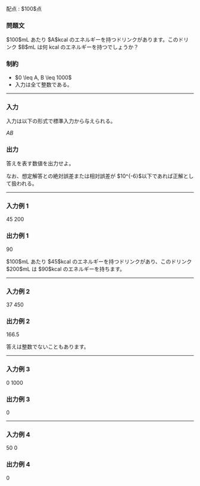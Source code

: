 
<div>

<span>

<span>

<p>
配点 : $100$点
</p>

<div>

<section>

### **問題文**

<p>
$100$mL あたり $A$kcal のエネルギーを持つドリンクがあります。このドリンク $B$mL は何 kcal のエネルギーを持つでしょうか？
</p>

</section>

</div>

<div>

<section>

### **制約**

<ul>

<li>
$0 \leq A, B \leq 1000$
</li>

<li>
入力は全て整数である。
</li>

</ul>

</section>

</div>

---

<div>

<div>

<section>

### **入力**

<p>
入力は以下の形式で標準入力から与えられる。
</p>

<div>

$A$$B$
</div>

</section>

</div>

<div>

<section>

### **出力**

<p>
答えを表す数値を出力せよ。
</p>

<p>
なお、想定解答との絶対誤差または相対誤差が $10^{-6}$以下であれば正解として扱われる。
</p>

</section>

</div>

</div>

---

<div>

<section>

### **入力例 1**

<div>

45 200

</div>

</section>

</div>

<div>

<section>

### **出力例 1**

<div>

90

</div>

<p>
$100$mL あたり $45$kcal のエネルギーを持つドリンクがあり、このドリンク $200$mL は $90$kcal のエネルギーを持ちます。
</p>

</section>

</div>

---

<div>

<section>

### **入力例 2**

<div>

37 450

</div>

</section>

</div>

<div>

<section>

### **出力例 2**

<div>

166.5

</div>

<p>
答えは整数でないこともあります。
</p>

</section>

</div>

---

<div>

<section>

### **入力例 3**

<div>

0 1000

</div>

</section>

</div>

<div>

<section>

### **出力例 3**

<div>

0

</div>

</section>

</div>

---

<div>

<section>

### **入力例 4**

<div>

50 0

</div>

</section>

</div>

<div>

<section>

### **出力例 4**

<div>

0

</div>

</section>

</div>

</span>

</span>

</div>
